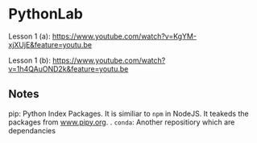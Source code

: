 # PythonLab

Lesson 1 (a): https://www.youtube.com/watch?v=KgYM-xjXUjE&feature=youtu.be

Lesson 1 (b): https://www.youtube.com/watch?v=1h4QAuOND2k&feature=youtu.be


## Notes

pip: Python Index Packages. It is similiar to `npm` in NodeJS. It teakeds the packages from www.pipy.org. .
`conda`: Another repositiory which are dependancies
